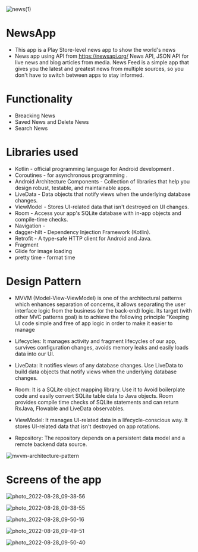 
![news(1)](https://user-images.githubusercontent.com/65492308/184654648-cb25f668-2d3a-47ee-b561-5bf0b13f3f81.png)


# NewsApp

* This app is a Play Store-level news app to show the world's news
* News app using API from https://newsapi.org/ News API, JSON API for live news and blog articles from media. News Feed is a simple app that gives you the latest and greatest news from multiple sources, so you don't have to switch between apps to stay informed.
# Functionality

* Breacking News 
* Saved News and Delete News
* Search News

# Libraries used

   * Kotlin - official programming language for Android development .
   * Coroutines - for asynchronous programming .
   * Android Architecture Components - Collection of libraries that help you design robust, testable, and maintainable apps.
   * LiveData - Data objects that notify views when the underlying database changes.
   * ViewModel - Stores UI-related data that isn't destroyed on UI changes.
   * Room - Access your app's SQLite database with in-app objects and compile-time checks.
   * Navigation -
   * dagger-hilt - Dependency Injection Framework (Kotlin).
   * Retrofit - A type-safe HTTP client for Android and Java.
   * Fragment
   * Glide for image loading
   * pretty time - format time

# Design Pattern

* MVVM (Model-View-ViewModel) is one of the architectural patterns which enhances separation of concerns, it allows separating the user interface logic from the business (or the back-end) logic. Its target (with other MVC patterns goal) is to achieve the following principle “Keeping UI code simple and free of app logic in order to make it easier to manage

* Lifecycles: It manages activity and fragment lifecycles of our app, survives configuration changes, avoids memory leaks and easily loads data into our UI.

* LiveData: It notifies views of any database changes. Use LiveData to build data objects that notify views when the underlying database changes.

* Room: It is a SQLite object mapping library. Use it to Avoid boilerplate code and easily convert SQLite table data to Java objects. Room provides compile time checks of SQLite statements and can return RxJava, Flowable and LiveData observables.

* ViewModel: It manages UI-related data in a lifecycle-conscious way. It stores UI-related data that isn't destroyed on app rotations.

* Repository: The repository depends on a persistent data model and a remote backend data source.

![mvvm-architecture-pattern](https://user-images.githubusercontent.com/65492308/184433445-c245b60b-13f1-4c3c-ab37-32e0cfe23180.png)

# Screens of the app

![photo_2022-08-28_09-38-56](https://user-images.githubusercontent.com/65492308/187085735-8d5ec698-d5e6-4eb0-83ae-c5eb4fa38d47.jpg)

![photo_2022-08-28_09-38-55](https://user-images.githubusercontent.com/65492308/187085698-1a4b32a8-b3d8-4244-aa5c-4e3e646c41f3.jpg)

![photo_2022-08-28_09-50-16](https://user-images.githubusercontent.com/65492308/187085769-92c128e0-a996-4cdc-acbe-4973436dc48e.jpg)

![photo_2022-08-28_09-49-51](https://user-images.githubusercontent.com/65492308/187085808-b371f46b-0b9a-49aa-bdd4-81575320d193.jpg)

![photo_2022-08-28_09-50-40](https://user-images.githubusercontent.com/65492308/187085904-4f1827e5-abcb-4971-82c0-a81d1ba5114e.jpg)
